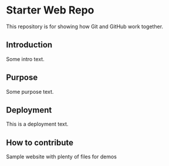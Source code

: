 # Starter Web Repo

This repository is for showing how Git and GitHub work together.

## Introduction

Some intro text.

## Purpose

Some purpose text.

## Deployment

This is a deployment text.

## How to contribute

Sample website with plenty of files for demos